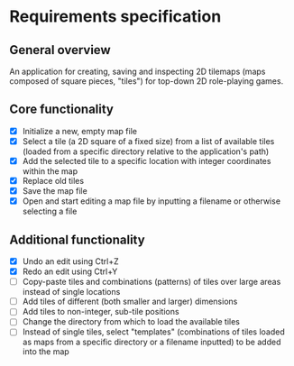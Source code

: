 # Requirements specification

## General overview

An application for creating, saving and inspecting 2D tilemaps (maps composed of square pieces, "tiles") for top-down 2D role-playing games.

## Core functionality

- [x] Initialize a new, empty map file
- [x] Select a tile (a 2D square of a fixed size) from a list of available tiles (loaded from a specific directory relative to the application's path)
- [x] Add the selected tile to a specific location with integer coordinates within the map
- [x] Replace old tiles
- [x] Save the map file
- [x] Open and start editing a map file by inputting a filename or otherwise selecting a file

## Additional functionality

- [x] Undo an edit using Ctrl+Z
- [x] Redo an edit using Ctrl+Y
- [ ] Copy-paste tiles and combinations (patterns) of tiles over large areas instead of single locations
- [ ] Add tiles of different (both smaller and larger) dimensions
- [ ] Add tiles to non-integer, sub-tile positions
- [ ] Change the directory from which to load the available tiles
- [ ] Instead of single tiles, select "templates" (combinations of tiles loaded as maps from a specific directory or a filename inputted) to be added into the map
